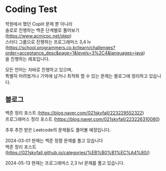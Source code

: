 Coding Test
=

학원에서 했던 Coplit 문제 뿐 아니라   
솔로로 진행하는 백준 단계별로 풀어보기   
(https://www.acmicpc.net/step)   
스터디 그룹으로 진행하는 프로그래머스 3,4 lv   
(https://school.programmers.co.kr/learn/challenges?order=acceptance_desc&page=1&levels=3%2C4&languages=java)<br/>
을 진행하는 레포입니다.   

모든 언어는 자바로 진행하고 있으며,   
특별히 어려웠거나 기억에 남거나 최적화 할 수 있는 문제는 블로그에 정리하고 있습니다.   

블로그
-
백준 정리 포스트 (https://blog.naver.com/021skyfall/223229552322)    
프로그래머스 정리 포스트 (https://blog.naver.com/021skyfall/223226310080)   
    
추후 추천 받은 Leetcode의 문제들도 풀어볼 예정입니다.


2024-03-01
현재는 백준 정렬 문제를 풀고 있습니다     
백준 정리 포스트 (https://021skyfall.github.io/categories/%EB%B0%B1%EC%A4%80/)


2024-05-13
현재는 프로그래머스 2,3 lvl 문제를 풀고 있습니다.
